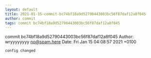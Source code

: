 ```yaml
---
layout: default
title: 2021-01-15-commit-bc74bf18a9d52790443003bc56f87daf12a8f045
author: commit
tags: commit bc74bf18a9d52790443003bc56f87daf12a8f045
---
```


commit bc74bf18a9d52790443003bc56f87daf12a8f045
Author: wryyyyyyyy <no@spam.here>
Date:   Fri Jan 15 04:08:57 2021 +0100

    config changed
